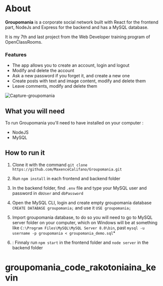 # About


**Groupomania** is a corporate social network built with React for the frontend part, NodeJs and Express for the backend and has a MySQL database.

It is my 7th and last project from the Web Developer training program of OpenClassRooms.

### Features

- The app allows you to create an account, login and logout
- Modify and delete the account
- Ask a new password if you forget it, and create a new one
- Create posts with text and image content, modify and delete them
-  Leave comments, modify and delete them

![Capture-groupomania](https://user-images.githubusercontent.com/48595795/166098889-2c00b52e-98d7-4aac-8122-4ee581f33d96.PNG)

## What you will need

To run Groupomania you'll need to have installed on your computer :
- NodeJS
- MySQL

## How to run it

1. Clone it with the command `git clone https://github.com/MaxenceCalifano/Groupomania.git`

2. Run `npm install` in each frontend and backend folder

3. In the backend folder, find `.env` file and type your MySQL user and password in `dbUser` and `dbPassword`

4. Open the MySQL CLI, login and create empty groupomania database `CREATE DATABASE groupomania;` and use it `USE groupomania;`

5. Import groupomania database, to do so you will need to go to MySQL server folder on your computer, which on Windows will be at something like `C:\Program Files\MySQL\MySQL Server 8.0\bin`, past `mysql -u username -p groupomania < groupomania_demo.sql`*

6. : Finnaly run `npm start` in the frontend folder and `node server` in the backend folder
# groupomania_code_rakotoniaina_kevin
